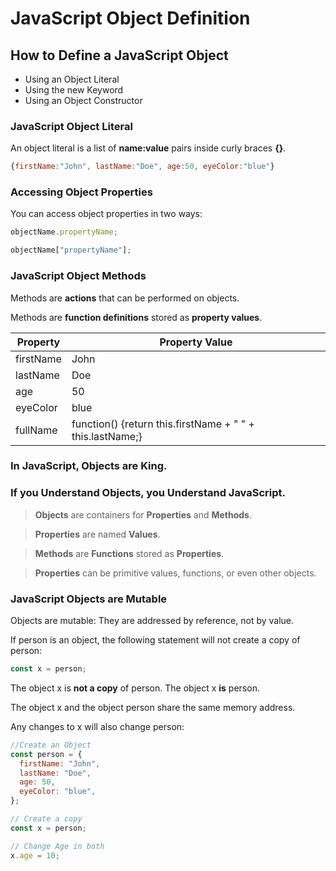 # JavaScript Object Definition

## How to Define a JavaScript Object

- Using an Object Literal
- Using the new Keyword
- Using an Object Constructor

### JavaScript Object Literal

An object literal is a list of **name:value** pairs inside curly braces **{}**.

```js
{firstName:"John", lastName:"Doe", age:50, eyeColor:"blue"}
```

### Accessing Object Properties

You can access object properties in two ways:

```js
objectName.propertyName;
```

```js
objectName["propertyName"];
```

### JavaScript Object Methods

Methods are **actions** that can be performed on objects.

Methods are **function definitions** stored as **property values**.

| Property  | Property Value                                            |
| --------- | --------------------------------------------------------- |
| firstName | John                                                      |
| lastName  | Doe                                                       |
| age       | 50                                                        |
| eyeColor  | blue                                                      |
| fullName  | function() {return this.firstName + " " + this.lastName;} |

### In JavaScript, Objects are King.

### If you Understand Objects, you Understand JavaScript.

> **Objects** are containers for **Properties** and **Methods**.

> **Properties** are named **Values**.

> **Methods** are **Functions** stored as **Properties**.

> **Properties** can be primitive values, functions, or even other objects.

### JavaScript Objects are Mutable

Objects are mutable: They are addressed by reference, not by value.

If person is an object, the following statement will not create a copy of person:

```js
const x = person;
```

The object x is **not a copy** of person. The object x **is** person.

The object x and the object person share the same memory address.

Any changes to x will also change person:

```js
//Create an Object
const person = {
  firstName: "John",
  lastName: "Doe",
  age: 50,
  eyeColor: "blue",
};

// Create a copy
const x = person;

// Change Age in both
x.age = 10;
```
